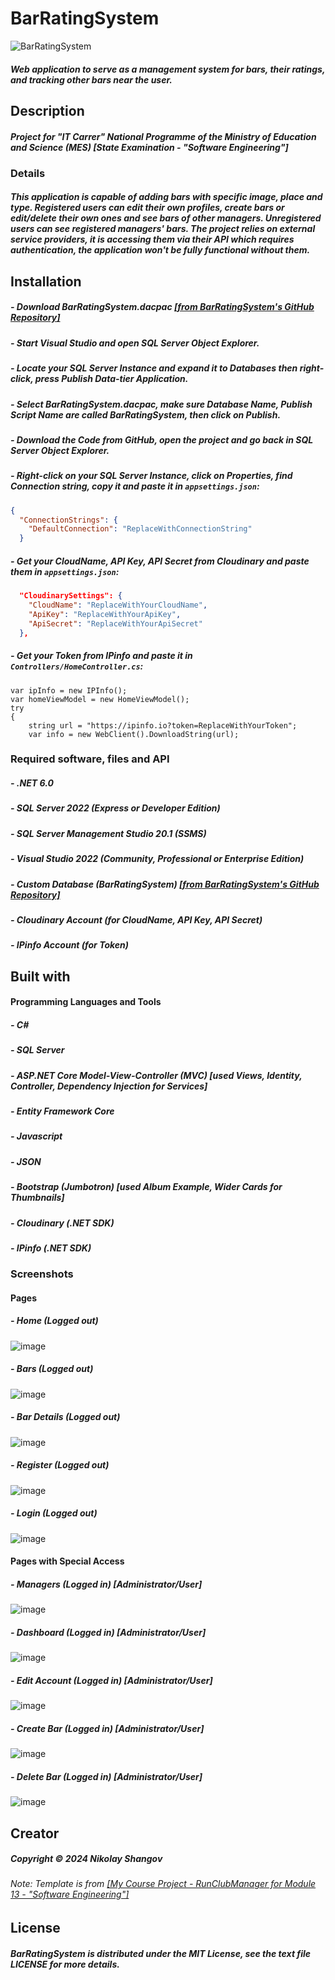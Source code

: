 # BarRatingSystem
![BarRatingSystem](https://github.com/nikolayshangov/barratingsystem/assets/100240526/668a3c19-445b-41aa-87a9-040fb7b76d30)
##### Web application to serve as a management system for bars, their ratings, and tracking other bars near the user.

## Description
##### Project for "IT Carrer" National Programme of the Ministry of Education and Science (MES) [State Examination - "Software Engineering"]

### Details
##### This application is capable of adding bars with specific image, place and type. Registered users can edit their own profiles, create bars or edit/delete their own ones and see bars of other managers. Unregistered users can see registered managers' bars. The project relies on external service providers, it is accessing them via their API which requires authentication, the application won't be fully functional without them.

## Installation
##### - Download BarRatingSystem.dacpac <a href="https://github.com/nikolayshangov/barratingsystem/blob/master/CustomDatabase/BarRatingSystem.dacpac">[from BarRatingSystem's GitHub Repository]</a>
##### - Start Visual Studio and open SQL Server Object Explorer.
##### - Locate your SQL Server Instance and expand it to Databases then right-click, press Publish Data-tier Application.
##### - Select BarRatingSystem.dacpac, make sure Database Name, Publish Script Name are called BarRatingSystem, then click on Publish.
##### - Download the Code from GitHub, open the project and go back in SQL Server Object Explorer.
##### - Right-click on your SQL Server Instance, click on Properties, find Connection string, copy it and paste it in `appsettings.json`:
```json
{
  "ConnectionStrings": {
    "DefaultConnection": "ReplaceWithConnectionString"
  }
```
##### - Get your CloudName, API Key, API Secret from Cloudinary and paste them in `appsettings.json`:
```json
  "CloudinarySettings": {
    "CloudName": "ReplaceWithYourCloudName",
    "ApiKey": "ReplaceWithYourApiKey",
    "ApiSecret": "ReplaceWithYourApiSecret"
  },
```
##### - Get your Token from IPinfo and paste it in `Controllers/HomeController.cs`:
```
var ipInfo = new IPInfo();
var homeViewModel = new HomeViewModel();
try
{
    string url = "https://ipinfo.io?token=ReplaceWithYourToken";
    var info = new WebClient().DownloadString(url);
```

### Required software, files and API
##### - .NET 6.0
##### - SQL Server 2022 (Express or Developer Edition)
##### - SQL Server Management Studio 20.1 (SSMS)
##### - Visual Studio 2022 (Community, Professional or Enterprise Edition)
##### - Custom Database (BarRatingSystem) <a href="https://github.com/nikolayshangov/barratingsystem/blob/master/CustomDatabase/BarRatingSystem.dacpac">[from BarRatingSystem's GitHub Repository]</a>
##### - Cloudinary Account (for CloudName, API Key, API Secret)
##### - IPinfo Account (for Token)

## Built with
#### Programming Languages and Tools
##### - C#
##### - SQL Server
##### - ASP.NET Core Model-View-Controller (MVC) [used Views, Identity, Controller, Dependency Injection for Services]
##### - Entity Framework Core
##### - Javascript
##### - JSON
##### - Bootstrap (Jumbotron) [used Album Example, Wider Cards for Thumbnails]
##### - Cloudinary (.NET SDK)
##### - IPinfo (.NET SDK)

### Screenshots
#### Pages
##### - Home (Logged out)
![image](https://github.com/nikolayshangov/barratingsystem/assets/100240526/3a1ace99-5355-4635-bdd4-adbb2abd8fc9)
##### - Bars (Logged out)
![image](https://github.com/nikolayshangov/barratingsystem/assets/100240526/b4d81f3c-f146-4f57-8071-90322291887e)
##### - Bar Details (Logged out)
![image](https://github.com/nikolayshangov/barratingsystem/assets/100240526/b9fdebfa-8b09-4a1b-8676-f38174c52b9c)
##### - Register (Logged out)
![image](https://github.com/nikolayshangov/barratingsystem/assets/100240526/bc9bed54-72f5-4a81-b2f9-3ec30a67fc91)
##### - Login (Logged out)
![image](https://github.com/nikolayshangov/barratingsystem/assets/100240526/30929ace-acbc-4c9d-8e55-5435350bb003)
#### Pages with Special Access
##### - Managers (Logged in) [Administrator/User]
![image](https://github.com/nikolayshangov/barratingsystem/assets/100240526/5a6c5a08-62b5-40f0-bb6b-9e1ec1ff712b)
##### - Dashboard (Logged in) [Administrator/User]
![image](https://github.com/nikolayshangov/barratingsystem/assets/100240526/61272a36-4fd9-41c2-85f8-8a0893d3ca86)
##### - Edit Account (Logged in) [Administrator/User]
![image](https://github.com/nikolayshangov/barratingsystem/assets/100240526/f571fdb9-cab8-4096-8a4f-9066b5915354)
##### - Create Bar (Logged in) [Administrator/User]
![image](https://github.com/nikolayshangov/barratingsystem/assets/100240526/e97ca5b7-11f6-4717-969a-6dd499913f00)
##### - Delete Bar (Logged in) [Administrator/User]
![image](https://github.com/nikolayshangov/barratingsystem/assets/100240526/e9b01014-785d-4a10-a2f9-923b96b50c79)

## Creator
##### Copyright © 2024 Nikolay Shangov
###### Note: Template is from <a href="https://github.com/nikolayshangov/runclubmanager">[My Course Project - RunClubManager for Module 13 - "Software Engineering"]</a>

## License
##### BarRatingSystem is distributed under the MIT License, see the text file LICENSE for more details.
